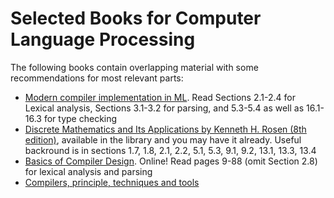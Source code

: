 # Selected Books for Computer Language Processing

The following books contain overlapping material with some recommendations for most relevant parts:

  * [Modern compiler implementation in ML](http://library.epfl.ch/en/beast?isbn=9781107266391). Read Sections 2.1-2.4 for Lexical analysis, Sections 3.1-3.2 for parsing, and 5.3-5.4 as well as 16.1-16.3 for type checking
  * [Discrete Mathematics and Its Applications by Kenneth H. Rosen (8th edition)](https://epfl.swisscovery.slsp.ch/discovery/fulldisplay?docid=alma99116968862405516&context=L&vid=41SLSP_EPF:prod&lang=en&search_scope=MyInst_and_CI&adaptor=Local%20Search%20Engine&tab=41SLSP_EPF_MyInst_and_CI&query=any,contains,Discrete%20Mathematics%20and%20Its%20Applications&sortby=date_d&facet=frbrgroupid,include,9018235242682604086&offset=0), available in the library and you may have it already. Useful backround is in sections 1.7, 1.8, 2.1, 2.2, 5.1, 5.3, 9.1, 9.2, 13.1, 13.3, 13.4
  * [Basics of Compiler Design](http://hjemmesider.diku.dk/~torbenm/Basics/). Online! Read pages 9-88 (omit Section 2.8) for lexical analysis and parsing
  * [Compilers, principle, techniques and tools](http://library.epfl.ch/en/beast?isbn=9781292024349)

